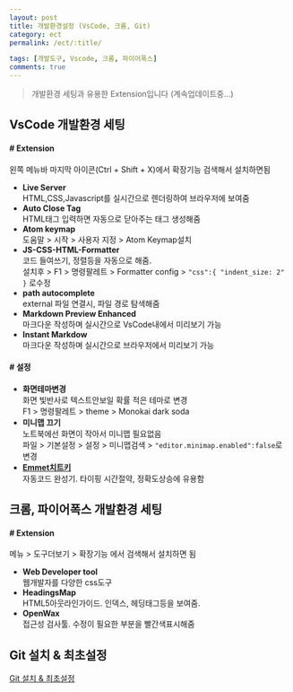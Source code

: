```yaml
---
layout: post
title: 개발환경설정 (VsCode, 크롬, Git)
category: ect
permalink: /ect/:title/

tags: [개발도구, Vscode, 크롬, 파이어폭스]
comments: true
---
```

>개발환경 세팅과 유용한 Extension입니다 (계속업데이트중...)

## **VsCode 개발환경 세팅**
#### # Extension
왼쪽 메뉴바 마지막 아이콘(Ctrl + Shift + X)에서 확장기능 검색해서 설치하면됨

* **Live Server**  
HTML,CSS,Javascript를 실시간으로 렌더링하여 브라우저에 보여줌
* **Auto Close Tag**  
HTML태그 입력하면 자동으로 닫아주는 태그 생성해줌
* **Atom keymap**  
도움말 > 시작 > 사용자 지정 > Atom Keymap설치
* **JS-CSS-HTML-Formatter**  
코드 들여쓰기, 정렬등을 자동으로 해줌.  
설치후 > F1 > 명령팔레트 > Formatter config > `"css":{ "indent_size: 2" }` 로수정 
* **path autocomplete**  
external 파일 연결시, 파일 경로 탐색해줌  
* **Markdown Preview Enhanced**  
마크다운 작성하며 실시간으로 VsCode내에서 미리보기 가능
* **Instant Markdow**  
마크다운 작성하며 실시간으로 브라우저에서 미리보기 가능

#### # 설정
* **화면테마변경**  
화면 빛반사로 텍스트안보일 확률 적은 테마로 변경  
F1 > 명령팔레트 > theme > Monokai dark soda
* **미니맵 끄기**  
노트북에선 화면이 작아서 미니맵 필요없음    
파일 > 기본설정 > 설정 > 미니맵검색 > `"editor.minimap.enabled":false`로 변경
* [**Emmet치트키**](https://docs.emmet.io/cheat-sheet/)  
자동코드 완성기. 타이핑 시간절약, 정확도상승에 유용함

## **크롬, 파이어폭스 개발환경 세팅**

#### # Extension
메뉴 > 도구더보기 > 확장기능 에서 검색해서 설치하면 됨

* **Web Developer tool**  
웹개발자를 다양한 css도구
* **HeadingsMap**  
HTML5아웃라인가이드. 인덱스, 헤딩태그등을 보여줌. 
* **OpenWax**  
접근성 검사툴. 수정이 필요한 부분을 빨간색표시해줌


## Git 설치 & 최초설정
[Git 설치 & 최초설정](https://git-scm.com/book/ko/v1/%EC%8B%9C%EC%9E%91%ED%95%98%EA%B8%B0-Git-%EC%B5%9C%EC%B4%88-%EC%84%A4%EC%A0%95)
